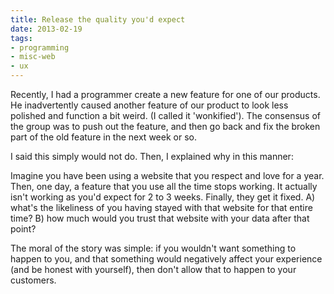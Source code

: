```yaml
---
title: Release the quality you'd expect
date: 2013-02-19
tags:
- programming
- misc-web
- ux
---
```

Recently, I had a programmer create a new feature for one of our products.  He inadvertently caused another feature of our product to look less polished and function a bit weird.  (I called it 'wonkified').  The consensus of the group was to push out the feature, and then go back and fix the broken part of the old feature in the next week or so.  

<!--more-->

I said this simply would not do.  Then, I explained why in this manner:

Imagine you have been using a website that you respect and love for a year.  Then, one day, a feature that you use all the time stops working.  It actually isn't working as you'd expect for 2 to 3 weeks.  Finally, they get it fixed.  A) what's the likeliness of you having stayed with that website for that entire time?  B) how much would you trust that website with your data after that point?  

The moral of the story was simple:  if you wouldn't want something to happen to you, and that something would negatively affect your experience (and be honest with yourself), then don't allow that to happen to your customers.

